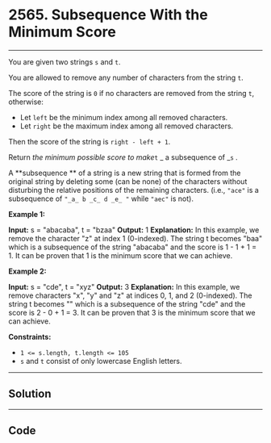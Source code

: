 # 2565. Subsequence With the Minimum Score

---

You are given two strings `s` and `t`.

You are allowed to remove any number of characters from the string `t`.

The score of the string is `0` if no characters are removed from the string `t`, otherwise:

  * Let `left` be the minimum index among all removed characters.
  * Let `right` be the maximum index among all removed characters.



Then the score of the string is `right - left + 1`.

Return _the minimum possible score to make_`t` _  a subsequence of _`s` _._

A **subsequence ** of a string is a new string that is formed from the original string by deleting some (can be none) of the characters without disturbing the relative positions of the remaining characters. (i.e., `"ace"` is a subsequence of `"_a_ b _c_ d _e_ "` while `"aec"` is not).

 

**Example 1:**


**Input:** s = "abacaba", t = "bzaa"
**Output:** 1
**Explanation:** In this example, we remove the character "z" at index 1 (0-indexed).
The string t becomes "baa" which is a subsequence of the string "abacaba" and the score is 1 - 1 + 1 = 1.
It can be proven that 1 is the minimum score that we can achieve.


**Example 2:**


**Input:** s = "cde", t = "xyz"
**Output:** 3
**Explanation:** In this example, we remove characters "x", "y" and "z" at indices 0, 1, and 2 (0-indexed).
The string t becomes "" which is a subsequence of the string "cde" and the score is 2 - 0 + 1 = 3.
It can be proven that 3 is the minimum score that we can achieve.


 

**Constraints:**

  * `1 <= s.length, t.length <= 105`
  * `s` and `t` consist of only lowercase English letters.

---

## Solution



---

## Code
```python


```